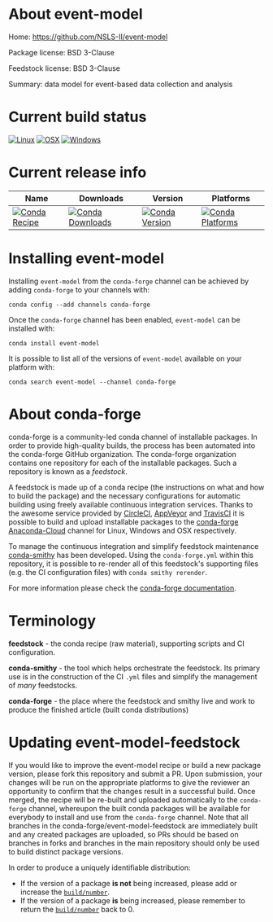 About event-model
=================

Home: https://github.com/NSLS-II/event-model

Package license: BSD 3-Clause

Feedstock license: BSD 3-Clause

Summary: data model for event-based data collection and analysis



Current build status
====================

[![Linux](https://img.shields.io/circleci/project/github/conda-forge/event-model-feedstock/master.svg?label=Linux)](https://circleci.com/gh/conda-forge/event-model-feedstock)
[![OSX](https://img.shields.io/travis/conda-forge/event-model-feedstock/master.svg?label=macOS)](https://travis-ci.org/conda-forge/event-model-feedstock)
[![Windows](https://img.shields.io/appveyor/ci/conda-forge/event-model-feedstock/master.svg?label=Windows)](https://ci.appveyor.com/project/conda-forge/event-model-feedstock/branch/master)

Current release info
====================

| Name | Downloads | Version | Platforms |
| --- | --- | --- | --- |
| [![Conda Recipe](https://img.shields.io/badge/recipe-event--model-green.svg)](https://anaconda.org/conda-forge/event-model) | [![Conda Downloads](https://img.shields.io/conda/dn/conda-forge/event-model.svg)](https://anaconda.org/conda-forge/event-model) | [![Conda Version](https://img.shields.io/conda/vn/conda-forge/event-model.svg)](https://anaconda.org/conda-forge/event-model) | [![Conda Platforms](https://img.shields.io/conda/pn/conda-forge/event-model.svg)](https://anaconda.org/conda-forge/event-model) |

Installing event-model
======================

Installing `event-model` from the `conda-forge` channel can be achieved by adding `conda-forge` to your channels with:

```
conda config --add channels conda-forge
```

Once the `conda-forge` channel has been enabled, `event-model` can be installed with:

```
conda install event-model
```

It is possible to list all of the versions of `event-model` available on your platform with:

```
conda search event-model --channel conda-forge
```


About conda-forge
=================

conda-forge is a community-led conda channel of installable packages.
In order to provide high-quality builds, the process has been automated into the
conda-forge GitHub organization. The conda-forge organization contains one repository
for each of the installable packages. Such a repository is known as a *feedstock*.

A feedstock is made up of a conda recipe (the instructions on what and how to build
the package) and the necessary configurations for automatic building using freely
available continuous integration services. Thanks to the awesome service provided by
[CircleCI](https://circleci.com/), [AppVeyor](https://www.appveyor.com/)
and [TravisCI](https://travis-ci.org/) it is possible to build and upload installable
packages to the [conda-forge](https://anaconda.org/conda-forge)
[Anaconda-Cloud](https://anaconda.org/) channel for Linux, Windows and OSX respectively.

To manage the continuous integration and simplify feedstock maintenance
[conda-smithy](https://github.com/conda-forge/conda-smithy) has been developed.
Using the ``conda-forge.yml`` within this repository, it is possible to re-render all of
this feedstock's supporting files (e.g. the CI configuration files) with ``conda smithy rerender``.

For more information please check the [conda-forge documentation](https://conda-forge.org/docs/).

Terminology
===========

**feedstock** - the conda recipe (raw material), supporting scripts and CI configuration.

**conda-smithy** - the tool which helps orchestrate the feedstock.
                   Its primary use is in the construction of the CI ``.yml`` files
                   and simplify the management of *many* feedstocks.

**conda-forge** - the place where the feedstock and smithy live and work to
                  produce the finished article (built conda distributions)


Updating event-model-feedstock
==============================

If you would like to improve the event-model recipe or build a new
package version, please fork this repository and submit a PR. Upon submission,
your changes will be run on the appropriate platforms to give the reviewer an
opportunity to confirm that the changes result in a successful build. Once
merged, the recipe will be re-built and uploaded automatically to the
`conda-forge` channel, whereupon the built conda packages will be available for
everybody to install and use from the `conda-forge` channel.
Note that all branches in the conda-forge/event-model-feedstock are
immediately built and any created packages are uploaded, so PRs should be based
on branches in forks and branches in the main repository should only be used to
build distinct package versions.

In order to produce a uniquely identifiable distribution:
 * If the version of a package **is not** being increased, please add or increase
   the [``build/number``](https://conda.io/docs/user-guide/tasks/build-packages/define-metadata.html#build-number-and-string).
 * If the version of a package **is** being increased, please remember to return
   the [``build/number``](https://conda.io/docs/user-guide/tasks/build-packages/define-metadata.html#build-number-and-string)
   back to 0.
